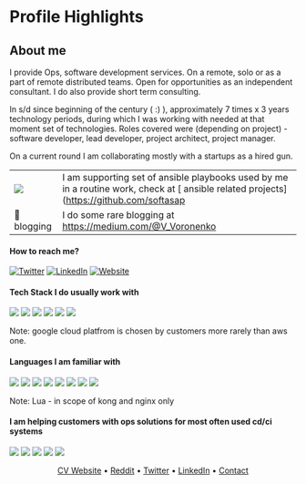 # Profile Highlights

## About me

I provide Ops, software development services. On a remote, solo or as a part of remote distributed teams. Open for opportunities as an independent consultant. I do also provide short term consulting.

In s/d since beginning of the century ( :) ), approximately 7 times x 3 years technology periods, during which I was working with needed at that moment set of technologies. Roles covered were (depending on project) - software developer, lead developer, project architect, project manager.

On a current round I am collaborating mostly with a startups as a hired gun.

|   |   |
|---|---|
| <img src="https://img.shields.io/badge/ansible%20-%231A1918.svg?&style=for-the-badge&logo=ansible&logoColor=white"/>  |  I am supporting set of ansible playbooks used by me in a routine work, check at [ ansible related projects](https://github.com/softasap  |
| :pencil: blogging | I do some rare blogging at https://medium.com/@V_Voronenko |


#### How to reach me?
[![Twitter](https://img.shields.io/badge/-TWITTER-0077B5?style=for-the-badge&logo=twitter&logoColor=white)](https://twitter.com/slavko)
[![LinkedIn](https://img.shields.io/badge/-LINKEDIN-0077B5?style=for-the-badge&logo=linkedin&logoColor=white)](https://www.linkedin.com/in/voronenkovyacheslav/)
[![Website](https://img.shields.io/badge/-WEBSITE-0077B5?style=for-the-badge&logo=jekyll&logoColor=white)](https://www.voronenko.info)


#### Tech Stack I do usually work with
<!-- https://github.com/Ileriayo/markdown-badges -->
<img src="https://img.shields.io/badge/AWS%20-%23FF9900.svg?&style=for-the-badge&logo=amazon-aws&logoColor=white"/>&nbsp;<img 
src="https://img.shields.io/badge/Openstack-%23f01742.svg?&style=for-the-badge&logo=openstack&logoColor=white"/>&nbsp;<img
src="https://img.shields.io/badge/DigitalOcean-%230167ff.svg?&style=for-the-badge&logo=digitalOcean&logoColor=white"/>&nbsp;<img
src="https://img.shields.io/badge/Google%20Cloud%20-%234285F4.svg?&style=for-the-badge&logo=google-cloud&logoColor=white"/>&nbsp;<img
src="https://img.shields.io/badge/docker%20-%230db7ed.svg?&style=for-the-badge&logo=docker&logoColor=white"/>&nbsp;<img
src="https://img.shields.io/badge/kubernetes%20-%23326ce5.svg?&style=for-the-badge&logo=kubernetes&logoColor=white"/>

Note: google cloud platfrom is chosen by customers more rarely than aws one.

#### Languages I am familiar with

<img src="https://img.shields.io/badge/node.js%20-%2343853D.svg?&style=for-the-badge&logo=node.js&logoColor=white"/>&nbsp;<img
src="https://img.shields.io/badge/javascript%20-%23323330.svg?&style=for-the-badge&logo=javascript&logoColor=%23F7DF1E"/>&nbsp;<img
src="https://img.shields.io/badge/python%20-%2314354C.svg?&style=for-the-badge&logo=python&logoColor=white"/>&nbsp;<img
src="https://img.shields.io/badge/go-%2300ADD8.svg?&style=for-the-badge&logo=go&logoColor=white"/>&nbsp;<img
src="https://img.shields.io/badge/shell_script%20-%23121011.svg?&style=for-the-badge&logo=gnu-bash&logoColor=white"/>&nbsp;<img
src="https://img.shields.io/badge/lua-%232C2D72.svg?&style=for-the-badge&logo=lua&logoColor=white"/>&nbsp;<img
src="https://img.shields.io/badge/php-%23777BB4.svg?&style=for-the-badge&logo=php&logoColor=white"/>&nbsp;<img
src="https://img.shields.io/badge/c%23%20-%23239120.svg?&style=for-the-badge&logo=c-sharp&logoColor=white"/>

Note: Lua - in scope of kong and nginx only

#### I am helping customers with ops solutions for most often used cd/ci systems
<img src="https://img.shields.io/badge/gitlab%20-%23181717.svg?&style=for-the-badge&logo=gitlab&logoColor=white"/>&nbsp;<img
src="https://img.shields.io/badge/github%20-%23121011.svg?&style=for-the-badge&logo=github&logoColor=white"/>&nbsp;<img
src="https://img.shields.io/badge/jenkins%20-%232C5263.svg?&style=for-the-badge&logo=jenkins&logoColor=white"/>&nbsp;<img
src="https://img.shields.io/badge/CIRCLECI%20-%23161616.svg?&style=for-the-badge&logo=circleci&logoColor=white"/>&nbsp;<img
src="https://img.shields.io/badge/bitbucket%20-%230047B3.svg?&style=for-the-badge&logo=bitbucket&logoColor=white"/>


<p align="center"><a href="https://www.voronenko.info">CV Website</a> • <a href="https://www.reddit.com/user/voronenko/">Reddit</a> • <a href="https://twitter.com/slavko">Twitter</a> • <a href="https://www.linkedin.com/in/voronenkovyacheslav/">LinkedIn</a> • <a href="http://www.softasap.com/contacts.html">Contact</a></p>
